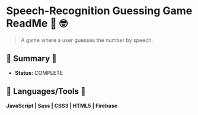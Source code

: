 # Speech-Recognition Guessing Game ReadMe 📢  :nerd_face:
>  A game where a user guesses the number by speech.

## :satellite: Summary :satellite:
   - __Status:__ COMPLETE 

## :hammer: Languages/Tools :hammer:
__JavaScript | Sass | CSS3 | HTML5 | Firebase__
